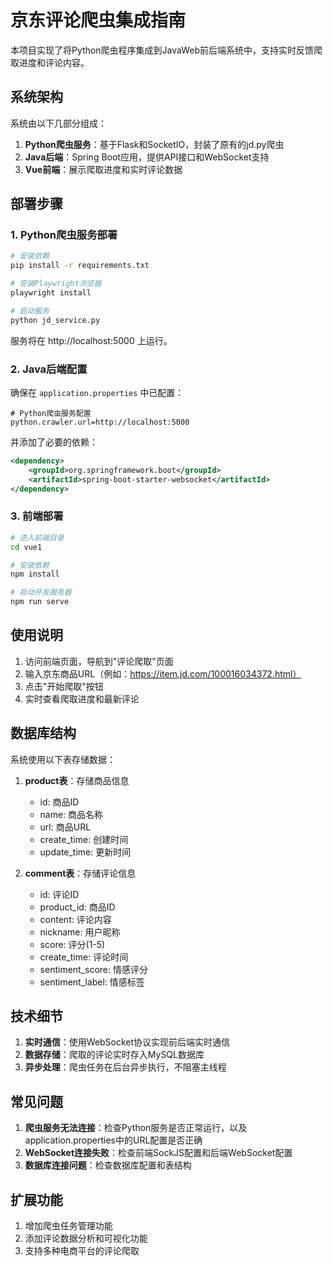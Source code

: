 # 京东评论爬虫集成指南

本项目实现了将Python爬虫程序集成到JavaWeb前后端系统中，支持实时反馈爬取进度和评论内容。

## 系统架构

系统由以下几部分组成：

1. **Python爬虫服务**：基于Flask和SocketIO，封装了原有的jd.py爬虫
2. **Java后端**：Spring Boot应用，提供API接口和WebSocket支持
3. **Vue前端**：展示爬取进度和实时评论数据

## 部署步骤

### 1. Python爬虫服务部署

```bash
# 安装依赖
pip install -r requirements.txt

# 安装Playwright浏览器
playwright install

# 启动服务
python jd_service.py
```

服务将在 http://localhost:5000 上运行。

### 2. Java后端配置

确保在 `application.properties` 中已配置：

```properties
# Python爬虫服务配置
python.crawler.url=http://localhost:5000
```

并添加了必要的依赖：

```xml
<dependency>
    <groupId>org.springframework.boot</groupId>
    <artifactId>spring-boot-starter-websocket</artifactId>
</dependency>
```

### 3. 前端部署

```bash
# 进入前端目录
cd vue1

# 安装依赖
npm install

# 启动开发服务器
npm run serve
```

## 使用说明

1. 访问前端页面，导航到"评论爬取"页面
2. 输入京东商品URL（例如：https://item.jd.com/100016034372.html）
3. 点击"开始爬取"按钮
4. 实时查看爬取进度和最新评论

## 数据库结构

系统使用以下表存储数据：

1. **product表**：存储商品信息
   - id: 商品ID
   - name: 商品名称
   - url: 商品URL
   - create_time: 创建时间
   - update_time: 更新时间

2. **comment表**：存储评论信息
   - id: 评论ID
   - product_id: 商品ID
   - content: 评论内容
   - nickname: 用户昵称
   - score: 评分(1-5)
   - create_time: 评论时间
   - sentiment_score: 情感评分
   - sentiment_label: 情感标签

## 技术细节

1. **实时通信**：使用WebSocket协议实现前后端实时通信
2. **数据存储**：爬取的评论实时存入MySQL数据库
3. **异步处理**：爬虫任务在后台异步执行，不阻塞主线程

## 常见问题

1. **爬虫服务无法连接**：检查Python服务是否正常运行，以及application.properties中的URL配置是否正确
2. **WebSocket连接失败**：检查前端SockJS配置和后端WebSocket配置
3. **数据库连接问题**：检查数据库配置和表结构

## 扩展功能

1. 增加爬虫任务管理功能
2. 添加评论数据分析和可视化功能
3. 支持多种电商平台的评论爬取 